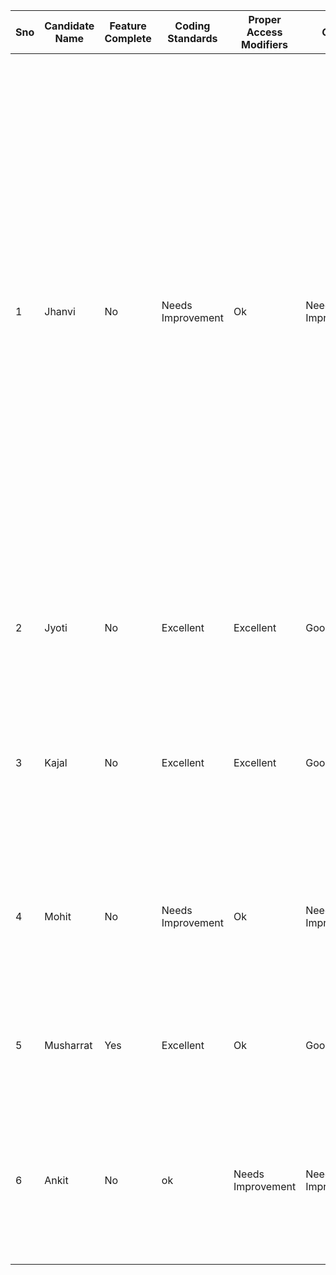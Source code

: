 | Sno | Candidate Name | Feature Complete | Coding Standards  | Proper Access Modifiers | Grade             | Feedback                                                                                                                                                                                                                                                                                                                                                                                                                                                                                                                                                                                                                                                                                                                                                                                                                                                                                                                                                                                                                                                                                                                                                                                       |
|-----|----------------|------------------|-------------------|-------------------------|-------------------|------------------------------------------------------------------------------------------------------------------------------------------------------------------------------------------------------------------------------------------------------------------------------------------------------------------------------------------------------------------------------------------------------------------------------------------------------------------------------------------------------------------------------------------------------------------------------------------------------------------------------------------------------------------------------------------------------------------------------------------------------------------------------------------------------------------------------------------------------------------------------------------------------------------------------------------------------------------------------------------------------------------------------------------------------------------------------------------------------------------------------------------------------------------------------------------------|
| 1   | Jhanvi   | No               | Needs Improvement | Ok                      | Needs Improvement | - Appreciate the logical thinking in transferring the requirement to code<br/>- Code formatting is good<br/> - Naming of variables and methods are good <br/>- Code didn't compile due to the below reasons:<br/>Concrete class Customer cannot have member as "abstract  Account account"<br/> Cannot assign return value of Math.random() which is double to int variable tId in the Transaction() constructor<br/> To instantiate an object instance of a class use proper case of the class like "new Date()" instead of "new date()"<br/> In getTid() method, "return Tid" case mismatch should have used "return tId"<br/> In getDate() method, "return getDate;" should be "return date" as the variable name is just "date"<br/> If a method is declared abstract then it cannot have within it, so printTransaction() cannot have implementation if declared abstract<br/>please check variable reference in the System.out statement of printTransaction() method<br/> In CurrentAccount  class, variable "overdraft" is referred before declaring anywhere <br/>In class CurrentAccount#withdraw(double amount) method, java.util.List # add() will only accept one method argument |
| 2   | Jyoti     | No               | Excellent         | Excellent               | Good              | - Good logical thinking<br/>-Well formatted code<br/>-Areas for improvement: <br/>Missed to connect the accounts with customer instance, accounts object are not assigned to any customer objects <br/> Interest Calculation formula incorrect                                                                                                                                                                                                                                                                                                                                                                                                                                                                                                                                                                                                                                                                                                                                                                                                                                                                                                                                                 |
| 3   | Kajal     | No               | Excellent         | Excellent               | Good              | - Good logical thinking<br/>-Well formatted code<br/>-Areas for improvement: <br/>Method name "deposite" could have been better as this doesn't convey any meaning<br/>Missed to connect the accounts with customer instances, accounts object are not assigned to any customer objects <br/>  Interest Calculation formula incorrect                                                                                                                                                                                                                                                                                                                                                                                                                                                                                                                                                                                                                                                                                                                                                                                                                                                          |
| 4   | Mohit     | No               | Needs Improvement | Ok                      | Needs Improvement | - Well tried, good attempt<br/>Areas for improvement: <br/>Variable & method naming case (follow camel case) like "cusotmerName" instead of "customername"<br/>  Keyword "abstract" spelling should be exact<br/> Customer instances are not created, accounts are existing alone without being assigned to customer                                                                                                                                                                                                                                                                                                                                                                                                                                                                                                                                                                                                                                                                                                                                                                                                                                                                           |
| 5   | Musharrat | Yes              | Excellent         | Ok                      | Good              | - Good try <br/> Well formatted code <br/> Areas for Improvement: <br/> Business logic to debit amount from current account is deducted twice once from overdraft and second time from balance amount in the withdraw method                                                                                                                                                                                                                                                                                                                                                                                                                                                                                                                                                                                                                                                                                                                                                                                                                                                                                                                                                                   |
|6| Ankit     | No               | ok               | Needs Improvement       | Needs Improvement | - Account and Customer were created but not tested<br/> - Transaction class constructor was missing <br/> - Transaction attribute in account should be list <br/>- Print transaction implementation is missing<br/> - All classes were marked static<br/> - Use date instead of string to represent customer dob<br/> - All method return types were marked as void                                                                                                       |
